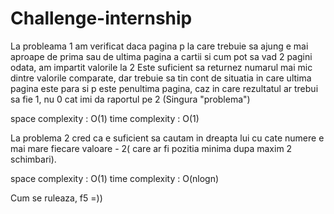 # Challenge-internship

La probleama 1 am verificat daca pagina p la care trebuie sa ajung e mai aproape de prima sau de ultima pagina a cartii si cum pot sa vad 2 pagini odata, am impartit valorile la 2
Este suficient sa returnez numarul mai mic dintre valorile comparate, dar trebuie sa tin cont de situatia in care ultima pagina este para si p este penultima pagina, caz in care rezultatul ar trebui sa fie 1, nu 0 cat imi da raportul pe 2 (Singura "problema")

space complexity : O(1)
time complexity : O(1)

La problema 2 cred ca e suficient sa cautam in dreapta lui cu cate numere e mai mare fiecare valoare - 2( care ar fi pozitia minima dupa maxim 2 schimbari).

space complexity : O(1)
time complexity : O(nlogn)

Cum se ruleaza, f5 =))
  

